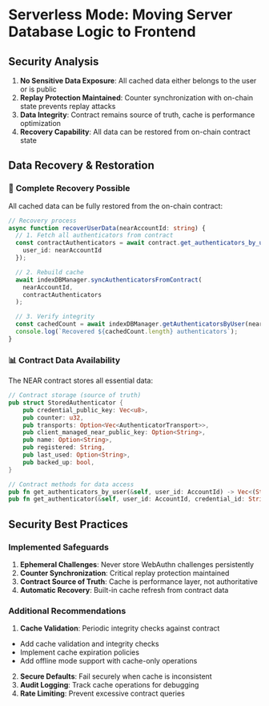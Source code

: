 # Serverless Mode: Moving Server Database Logic to Frontend

## Security Analysis

1. **No Sensitive Data Exposure**: All cached data either belongs to the user or is public
2. **Replay Protection Maintained**: Counter synchronization with on-chain state prevents replay attacks
3. **Data Integrity**: Contract remains source of truth, cache is performance optimization
4. **Recovery Capability**: All data can be restored from on-chain contract state

## Data Recovery & Restoration

### 🔄 **Complete Recovery Possible**

All cached data can be fully restored from the on-chain contract:

```typescript
// Recovery process
async function recoverUserData(nearAccountId: string) {
  // 1. Fetch all authenticators from contract
  const contractAuthenticators = await contract.get_authenticators_by_user({
    user_id: nearAccountId
  });

  // 2. Rebuild cache
  await indexDBManager.syncAuthenticatorsFromContract(
    nearAccountId,
    contractAuthenticators
  );

  // 3. Verify integrity
  const cachedCount = await indexDBManager.getAuthenticatorsByUser(nearAccountId);
  console.log(`Recovered ${cachedCount.length} authenticators`);
}
```

### 📊 **Contract Data Availability**

The NEAR contract stores all essential data:

```rust
// Contract storage (source of truth)
pub struct StoredAuthenticator {
    pub credential_public_key: Vec<u8>,
    pub counter: u32,
    pub transports: Option<Vec<AuthenticatorTransport>>,
    pub client_managed_near_public_key: Option<String>,
    pub name: Option<String>,
    pub registered: String,
    pub last_used: Option<String>,
    pub backed_up: bool,
}

// Contract methods for data access
pub fn get_authenticators_by_user(&self, user_id: AccountId) -> Vec<(String, StoredAuthenticator)>
pub fn get_authenticator(&self, user_id: AccountId, credential_id: String) -> Option<StoredAuthenticator>
```

## Security Best Practices

### **Implemented Safeguards**

1. **Ephemeral Challenges**: Never store WebAuthn challenges persistently
2. **Counter Synchronization**: Critical replay protection maintained
3. **Contract Source of Truth**: Cache is performance layer, not authoritative
4. **Automatic Recovery**: Built-in cache refresh from contract data

### **Additional Recommendations**

1. **Cache Validation**: Periodic integrity checks against contract
- Add cache validation and integrity checks
- Implement cache expiration policies
- Add offline mode support with cache-only operations
2. **Secure Defaults**: Fail securely when cache is inconsistent
3. **Audit Logging**: Track cache operations for debugging
4. **Rate Limiting**: Prevent excessive contract queries

